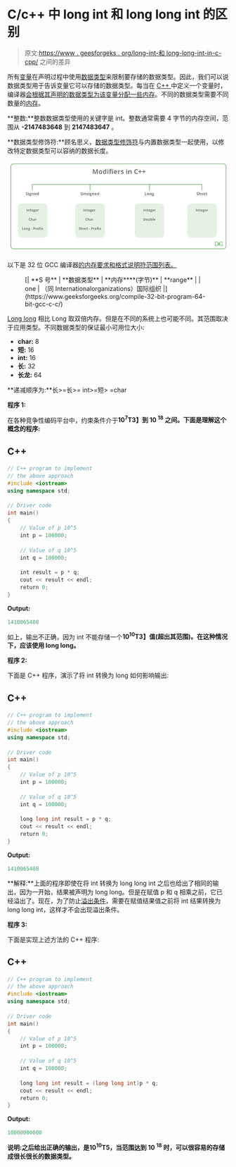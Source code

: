 # C/c++ 中 long int 和 long long int 的区别

> 原文:[https://www . geesforgeks . org/long-int-和 long-long-int-in-c-cpp/](https://www.geeksforgeeks.org/difference-between-long-int-and-long-long-int-in-c-cpp/) 之间的差异

所有[变量](https://www.geeksforgeeks.org/variables-and-keywords-in-c/)在声明过程中使用[数据类型](https://www.geeksforgeeks.org/c-data-types/)来限制要存储的数据类型。因此，我们可以说数据类型用于告诉变量它可以存储的数据类型。每当在 [C++ ](https://www.geeksforgeeks.org/c-plus-plus/) 中定义一个变量时，编译器[会根据其声明的数据类型为该变量分配一些内存](https://www.geeksforgeeks.org/dynamic-memory-allocation-in-c-using-malloc-calloc-free-and-realloc/)。不同的数据类型需要不同数量的[内存](https://www.geeksforgeeks.org/memory-layout-of-c-program/)。

**整数:**整数数据类型使用的关键字是 int。整数通常需要 4 字节的内存空间，范围从 **-2147483648** 到 **2147483647** 。

**数据类型修饰符:**顾名思义，[数据类型修饰符](https://www.geeksforgeeks.org/interesting-facts-about-data-types-and-modifiers-in-c-cpp/)与内置数据类型一起使用，以修改特定数据类型可以容纳的数据长度。

![](img/7b5b8b45e057b506562ee7529258fea1.png)

以下是 32 位 GCC 编译器[的内存要求和格式说明符范围列表。](https://www.geeksforgeeks.org/compile-32-bit-program-64-bit-gcc-c-c/)

<figure class="table"> [| **S 号** | **数据类型** | **内存****(字节)** | **range** |
| one | （同 Internationalorganizations）国际组织 |](https://www.geeksforgeeks.org/compile-32-bit-program-64-bit-gcc-c-c/) </figure>

[Long long](https://www.geeksforgeeks.org/maximum-value-of-long-long-int-in-c/) 相比 Long 取双倍内存。但是在不同的系统上也可能不同。其范围取决于应用类型。不同数据类型的保证最小可用位大小:

*   **char:** 8
*   **短:** 16
*   **int:** 16
*   **长:** 32
*   **长龙:** 64

**递减顺序为:**长>=长>= int>=短> =char

**程序 1:**

在各种竞争性编码平台中，约束条件介于**10<sup>7</sup>T3】到 **10 <sup>18</sup>** 之间。下面是理解这个概念的程序:**

## C++

```cpp
// C++ program to implement
// the above approach
#include <iostream>
using namespace std;

// Driver code
int main()
{
    // Value of p 10^5
    int p = 100000;

    // Value of q 10^5
    int q = 100000;

    int result = p * q;
    cout << result << endl;
    return 0;
}
```

**Output:**

```cpp
1410065408

```

如上，输出不正确，因为 int 不能存储一个**10<sup>10</sup>T3】值(超出其范围)。在这种情况下，应该使用 long long。**

**程序 2:**

下面是 C++ 程序，演示了将 int 转换为 long 如何影响输出:

## C++

```cpp
// C++ program to implement
// the above approach
#include <iostream>
using namespace std;

// Driver code
int main()
{
    // Value of p 10^5
    int p = 100000;

    // Value of q 10^5
    int q = 100000;

    long long int result = p * q;
    cout << result << endl;
    return 0;
}
```

**Output:**

```cpp
1410065408

```

**解释:**上面的程序即使在将 int 转换为 long long int 之后也给出了相同的输出，因为一开始，结果被声明为 long long。但是在赋值 p 和 q 相乘之前，它已经溢出了。现在，为了防止[溢出条件](https://www.geeksforgeeks.org/check-for-integer-overflow/)，需要在赋值结果值之前将 int 结果转换为 long long int，这样才不会出现溢出条件。

**程序 3:**

下面是实现上述方法的 C++ 程序:

## C++

```cpp
// C++ program to implement
// the above approach
#include <iostream>
using namespace std;

// Driver code
int main()
{
    // Value of p 10^5
    int p = 100000;

    // Value of q 10^5
    int q = 100000;

    long long int result = (long long int)p * q;
    cout << result << endl;
    return 0;
}
```

**Output:**

```cpp
10000000000

```

**说明:**之后给出正确的输出，是**10<sup>10</sup>T5，当范围达到 **10 <sup>18</sup>** 时，可以很容易的存储成很长很长的数据类型。**